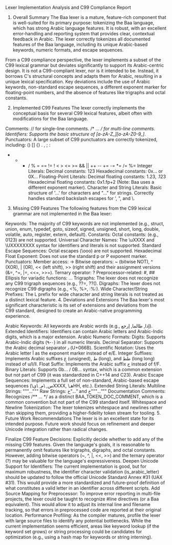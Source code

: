 Lexer Implementation Analysis and C99 Compliance Report
1. Overall Summary
The Baa lexer is a mature, feature-rich component that is well-suited for its primary purpose: tokenizing the Baa language, which has strong Arabic language features. It is robust, with an excellent error-handling and reporting system that provides clear, contextual feedback in Arabic. The lexer correctly tokenizes all documented features of the Baa language, including its unique Arabic-based keywords, numeric formats, and escape sequences.

From a C99 compliance perspective, the lexer implements a subset of the C99 lexical grammar but deviates significantly to support its Arabic-centric design. It is not a C99-compliant lexer, nor is it intended to be. Instead, it borrows C's structural concepts and adapts them for Arabic, resulting in a unique lexical specification. Key deviations include the use of Arabic keywords, non-standard escape sequences, a different exponent marker for floating-point numbers, and the absence of features like trigraphs and octal constants.

2. Implemented C99 Features
The lexer correctly implements the conceptual basis for several C99 lexical features, albeit often with modifications for the Baa language.

Comments:
// for single-line comments.
/* ... */ for multi-line comments.
Identifiers:
Supports the basic structure of [a-zA-Z_][a-zA-Z0-9_]*.
Punctuators:
A large subset of C99 punctuators are correctly tokenized, including:
() [] {} . , ; :
+ - * / %
= == != ! < > <= >=
&& ||
++ --
+= -= *= /= %=
Integer Literals:
Decimal constants: 123
Hexadecimal constants: 0x... or 0X...
Floating-Point Literals:
Decimal floating constants: 1.23, .123
Hexadecimal floating constants: 0x1.fp+2 (Note: Baa uses a different exponent marker).
Character and String Literals:
Basic structure of '...' for characters and "..." for strings.
Correctly handles standard backslash escapes for \', \", and \\.
3. Missing C99 Features
The following features from the C99 lexical grammar are not implemented in the Baa lexer:

Keywords: The majority of C99 keywords are not implemented (e.g., struct, union, enum, typedef, goto, sizeof, signed, unsigned, short, long, double, volatile, auto, register, extern, default).
Constants:
Octal constants: (e.g., 0123) are not supported.
Universal Character Names: The \uXXXX and \UXXXXXXXX syntax for identifiers and literals is not supported.
Standard Escape Sequences: Octal escapes (\ooo) are not supported.
Hexadecimal Float Exponent: Does not use the standard p or P exponent marker.
Punctuators:
Member access: ->
Bitwise operators: ~ (bitwise NOT), ^ (XOR), | (OR), << (left shift), >> (right shift) and their assignment versions (&=, ^=, |=, <<=, >>=).
Ternary operator: ?
Preprocessor-related: #, ##
Ellipsis for variadic functions: ...
Trigraphs: The lexer does not recognize any C99 trigraph sequences (e.g., ??=, ??().
Digraphs: The lexer does not recognize C99 digraphs (e.g., <%, %>, :%:).
Wide Character/String Prefixes: The L prefix for wide character and string literals is not treated as a distinct lexical feature.
4. Deviations and Extensions
The Baa lexer's most significant characteristic is its set of extensions and deviations from the C99 standard, designed to create an Arabic-native programming experience.

Arabic Keywords: All keywords are Arabic words (e.g., إذا, طالما, إرجع).
Extended Identifiers: Identifiers can contain Arabic letters and Arabic-Indic digits, which is a major extension.
Arabic Numeric Formats:
Digits: Supports Arabic-Indic digits (٠-٩) in all numeric literals.
Decimal Separator: Supports the Arabic decimal separator ٫ (U+066B).
Scientific Notation: Uses the Arabic letter أ as the exponent marker instead of e/E.
Integer Suffixes: Implements Arabic suffixes غ (unsigned), ط (long), and طط (long long) instead of u/l/ll.
Float Suffix: Implements the Arabic suffix ح instead of f/F.
Binary Literals: Supports 0b... / 0B... syntax, which is a common extension but not part of C99 (it was standardized in C++14 and C23).
Arabic Escape Sequences: Implements a full set of non-standard, Arabic-based escape sequences (\س, \م, \يXXXX, \هـHH, etc.).
Extended String Literals:
Multiline Strings: """..."""
Raw Strings: خ"..." and خ"""..."""
Documentation Comments: Recognizes /** ... */ as a distinct BAA_TOKEN_DOC_COMMENT, which is a common convention but not part of the C99 standard itself.
Whitespace and Newline Tokenization: The lexer tokenizes whitespace and newlines rather than skipping them, providing a higher-fidelity token stream for tooling.
5. Future Work Recommendations
The lexer is in an excellent state for its intended purpose. Future work should focus on refinement and deeper Unicode integration rather than radical changes.

Finalize C99 Feature Decisions: Explicitly decide whether to add any of the missing C99 features. Given the language's goals, it is reasonable to permanently omit features like trigraphs, digraphs, and octal constants. However, adding bitwise operators (~, ^, |, <<, >>) and the ternary operator (?) may be valuable for the language's expressiveness.
Deepen Unicode Support for Identifiers: The current implementation is good, but for maximum robustness, the identifier character validation (is_arabic_letter) should be updated to follow the official Unicode Standard Annex #31 (UAX #31). This would provide a more standardized and future-proof definition of what constitutes a valid letter in an identifier across different scripts.
Add Source Mapping for Preprocessor: To improve error reporting in multi-file projects, the lexer could be taught to recognize #line directives (or a Baa equivalent). This would allow it to adjust its internal line and filename tracking, so that errors in preprocessed code are reported at their original location.
Performance Profiling: As the compiler matures, profile the lexer with large source files to identify any potential bottlenecks. While the current implementation seems efficient, areas like keyword lookup (if the keyword set grows) or string processing could be candidates for optimization (e.g., using a hash map for keywords or string interning).